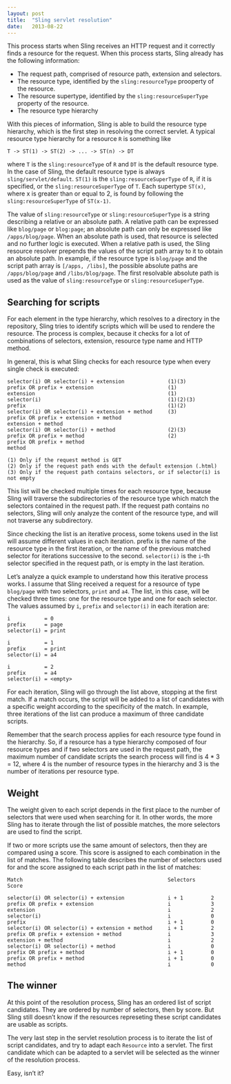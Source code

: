 ```yaml
---
layout: post
title:  "Sling servlet resolution"
date:   2013-08-22
---
```


This process starts when Sling receives an HTTP request and it correctly finds a
resource for the request. When this process starts, Sling already has the
following information:

- The request path, comprised of resource path, extension and selectors.
- The resource type, identified by the `sling:resourceType` prooperty of the
  resource.
- The resource supertype, identified by the `sling:resourceSuperType` property
  of the resource.
- The resource type hierarchy

With this pieces of information, Sling is able to build the resource type
hierarchy, which is the first step in resolving the correct servlet. A typical
resource type hierarchy for a resource `R` is something like

```
T -> ST(1) -> ST(2) -> ... -> ST(n) -> DT
```

where `T` is the `sling:resourceType` of `R` and `DT` is the default resource
type. In the case of Sling, the default resource type is always
`sling/servlet/default`. `ST(1)` is the `sling:resourceSuperType` of `R`, if it
is specified, or the `sling:resourceSuperType` of `T`. Each supertype `ST(x)`,
where x is greater than or equal to 2, is found by following the
`sling:resourceSuperType` of `ST(x-1)`.

The value of `sling:resourceType` or `sling:resourceSuperType` is a string
describing a relative or an absolute path. A relative path can be expressed like
`blog/page` or `blog:page`; an absolute path can only be expressed like
`/apps/blog/page`. When an absolute path is used, that resource is selected and
no further logic is executed. When a relative path is used, the Sling resource
resolver prepends the values of the script path array to it to obtain an
absolute path. In example, if the resource type is `blog/page` and the script
path array is `[/apps, /libs]`, the possible absolute paths are
`/apps/blog/page` and `/libs/blog/page`. The first resolvable absolute path is
used as the value of `sling:resourceType` or `sling:resourceSuperType`.

## Searching for scripts

For each element in the type hierarchy, which resolves to a directory in the
repository, Sling tries to identify scripts which will be used to rendere the
resource. The process is complex, because it checks for a lot of combinations of
selectors, extension, resource type name and HTTP method.

In general, this is what Sling checks for each resource type when every single
check is executed:

```
selector(i) OR selector(i) + extension              (1)(3)
prefix OR prefix + extension                        (1)
extension                                           (1)
selector(i)                                         (1)(2)(3)
prefix                                              (1)(2)
selector(i) OR selector(i) + extension + method     (3)
prefix OR prefix + extension + method
extension + method
selector(i) OR selector(i) + method                 (2)(3)
prefix OR prefix + method                           (2)
prefix OR prefix + method
method
 
(1) Only if the request method is GET
(2) Only if the request path ends with the default extension (.html)
(3) Only if the request path contains selectors, or if selector(i) is not empty
```

This list will be checked multiple times for each resource type, because Sling
will traverse the subdirectories of the resource type which match the selectors
contained in the request path. If the request path contains no selectors, Sling
will only analyze the content of the resource type, and will not traverse any
subdirectory.

Since checking the list is an iterative process, some tokens used in the list
will assume different values in each iteration. prefix is the name of the
resource type in the first iteration, or the name of the previous matched
selector for iterations successive to the second. `selector(i)` is the `i`-th
selector specified in the request path, or is empty in the last iteration.

Let’s analyze a quick example to understand how this iterative process works. I
assume that Sling received a request for a resource of type `blog/page` with two
selectors, `print` and `a4`. The list, in this case, will be checked three
times: one for the resource type and one for each selector. The values assumed
by `i`, `prefix` and `selector(i)` in each iteration are:

```
i           = 0
prefix      = page
selector(i) = print
 
i           = 1
prefix      = print
selector(i) = a4
 
i           = 2
prefix      = a4
selector(i) = <empty>
```

For each iteration, Sling will go through the list above, stopping at the first
match. If a match occurs, the script will be added to a list of candidates with
a specific weight according to the specificity of the match. In example, three
iterations of the list can produce a maximum of three candidate scripts.

Remember that the search process applies for each resource type found in the
hierarchy. So, if a resource has a type hierarchy composed of four resource
types and if two selectors are used in the request path, the maximum number of
candidate scripts the search process will find is 4 * 3 = 12, where 4 is the
number of resource types in the hierarchy and 3 is the number of iterations per
resource type.

## Weight

The weight given to each script depends in the first place to the number of
selectors that were used when searching for it. In other words, the more Sling
has to iterate through the list of possible matches, the more selectors are used
to find the script.

If two or more scripts use the same amount of selectors, then they are compared
using a score. This score is assigned to each combination in the list of
matches. The following table describes the number of selectors used for and the
score assigned to each script path in the list of matches:

```
Match                                               Selectors     Score
 
selector(i) OR selector(i) + extension              i + 1         2
prefix OR prefix + extension                        i             3
extension                                           i             2
selector(i)                                         i             0
prefix                                              i + 1         0
selector(i) OR selector(i) + extension + method     i + 1         2
prefix OR prefix + extension + method               i             3
extension + method                                  i             2
selector(i) OR selector(i) + method                 i             0
prefix OR prefix + method                           i + 1         0
prefix OR prefix + method                           i + 1         0
method                                              i             0
```

## The winner

At this point of the resolution process, Sling has an ordered list of script
candidates. They are ordered by number of selectors, then by score. But Sling
still doesn’t know if the resources represeting these script candidates are
usable as scripts.

The very last step in the servlet resolution process is to iterate the list of
script candidates, and try to adapt each `Resource` into a servlet. The first
candidate which can be adapted to a servlet will be selected as the winner of
the resolution process.

Easy, isn’t it?
